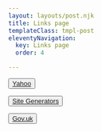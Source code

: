 ```yaml
---
layout: layouts/post.njk
title: Links page
templateClass: tmpl-post
eleventyNavigation:
  key: Links page
  order: 4

---
```

 
<button type="button"><a href="https://uk.yahoo.com/">Yahoo</a></button>

<button type="button"><a href="https://jamstack.org/generators/">Site Generators</a></button>

<button type="button"><a href="https://www.gov.uk/">Gov.uk</a></button>